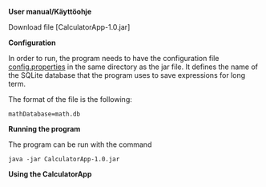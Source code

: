 **User manual/Käyttöohje**

Download file [CalculatorApp-1.0.jar]

**Configuration**

In order to run, the program needs to have the configuration file [config.properties](https://github.com/Jsos17/otm-harjoitustyo/blob/master/CalculatorApp/config.properties) in the same directory as the jar file. It defines the name of the SQLite database that the program uses to save expressions for long term.

The format of the file is the following:

    mathDatabase=math.db

**Running the program**

The program can be run with the command

    java -jar CalculatorApp-1.0.jar

**Using the CalculatorApp**


